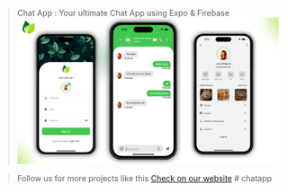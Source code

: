 > Chat App : Your ultimate Chat App using Expo & Firebase
> ![Thumbnail Of the project](./snap.png)

> Follow us for more projects like this [Check on our website](https://codewithvetri.web.app)
#   c h a t a p p 
 
 